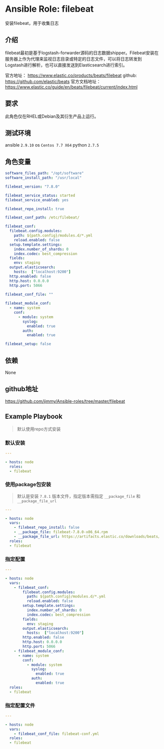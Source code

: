 # Ansible Role: filebeat

安装filebeat，用于收集日志

## 介绍
filebeat最初是基于logstash-forwarder源码的日志数据shipper。Filebeat安装在服务器上作为代理来监视日志目录或特定的日志文件，可以将日志转发到Logstash进行解析，也可以直接发送到Elasticsearch进行索引。

官方地址： https://www.elastic.co/products/beats/filebeat
github: https://github.com/elastic/beats
官方文档地址：https://www.elastic.co/guide/en/beats/filebeat/current/index.html

## 要求

此角色仅在RHEL或Debian及其衍生产品上运行。

## 测试环境

ansible `2.9.10`
os `Centos 7.7 X64`
python `2.7.5`

## 角色变量
```yaml
software_files_path: "/opt/software"
software_install_path: "/usr/local"

filebeat_version: "7.8.0"

filebeat_service_status: started
filebeat_service_enabled: yes

filebeat_repo_install: true

filebeat_conf_path: /etc/filebeat/

filebeat_conf:
  filebeat.config.modules:
    path: ${path.config}/modules.d/*.yml
    reload.enabled: false
  setup.template.settings:
    index.number_of_shards: 0
    index.codec: best_compression
  fields:
    env: staging
  output.elasticsearch:
    hosts:  ["localhost:9200"]
  http.enabled: false
  http.host: 0.0.0.0
  http.port: 5066
  
filebeat_conf_file: ""

filebeat_module_conf:
  - name: system
    conf:
      - module: system
        syslog:
          enabled: true
        auth:
          enabled: true

filebeat_setup: false
```

## 依赖

None

## github地址
https://github.com/jimmy/Ansible-roles/tree/master/filebeat

## Example Playbook

> 默认使用repo方式安装

### 默认安装

```yaml
---

- hosts: node
  roles:
  - filebeat
```

### 使用package包安装

> 默认是安装 `7.8.1` 版本文件，指定版本需指定 `__package_file` 和 `__package_file_url`

```yaml
---

- hosts: node
  vars:
    - filebeat_repo_install: false
    - __package_file: filebeat-7.8.0-x86_64.rpm
    - __package_file_url: https://artifacts.elastic.co/downloads/beats/filebeat/filebeat-7.8.0-x86_64.rpm
  roles:
  - filebeat
```

### 指定配置

```yaml
---

- hosts: node
  vars:
    - filebeat_conf:
        filebeat.config.modules:
          path: ${path.config}/modules.d/*.yml
          reload.enabled: false
        setup.template.settings:
          index.number_of_shards: 0
          index.codec: best_compression
        fields:
          env: staging
        output.elasticsearch:
          hosts:  ["localhost:9200"]
        http.enabled: false
        http.host: 0.0.0.0
        http.port: 5066
    - filebeat_module_conf:
      - name: system
        conf:
          - module: system
            syslog:
              enabled: true
            auth:
              enabled: true
  roles:
  - filebeat
```

### 指定配置文件

```yaml
---

- hosts: node
  vars:
    - filebeat_conf_file: filebeat-conf.yml
  roles:
  - filebeat
```
